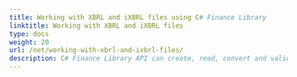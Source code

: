 ```yaml
---
title: Working with XBRL and iXBRL files using C# Finance Library
linktitle: Working with XBRL and iXBRL files
type: docs
weight: 20
url: /net/working-with-xbrl-and-ixbrl-files/
description: C# Finance Library API can create, read, convert and validate XBRL and iXBRL files.
---
```



